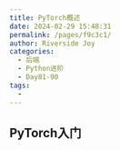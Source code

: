 ```yaml
---
title: PyTorch概述
date: 2024-02-29 15:48:31
permalink: /pages/f9c3c1/
author: Riverside Joy
categories:
  - 后端
  - Python进阶
  - Day81-90
tags:
  - 
---
```

## PyTorch入门

